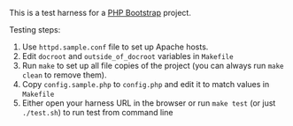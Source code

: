 This is a test harness for a [PHP Bootstrap](https://github.com/sergeychernyshev/php-bootstrap/) project.

Testing steps:

1. Use `httpd.sample.conf` file to set up Apache hosts.
2. Edit `docroot` and `outside_of_docroot` variables in `Makefile`
3. Run `make` to set up all file copies of the project (you can always run `make clean` to remove them).
4. Copy `config.sample.php` to `config.php` and edit it to match values in `Makefile`
5. Either open your harness URL in the browser or run `make test` (or just `./test.sh`) to run test from command line

